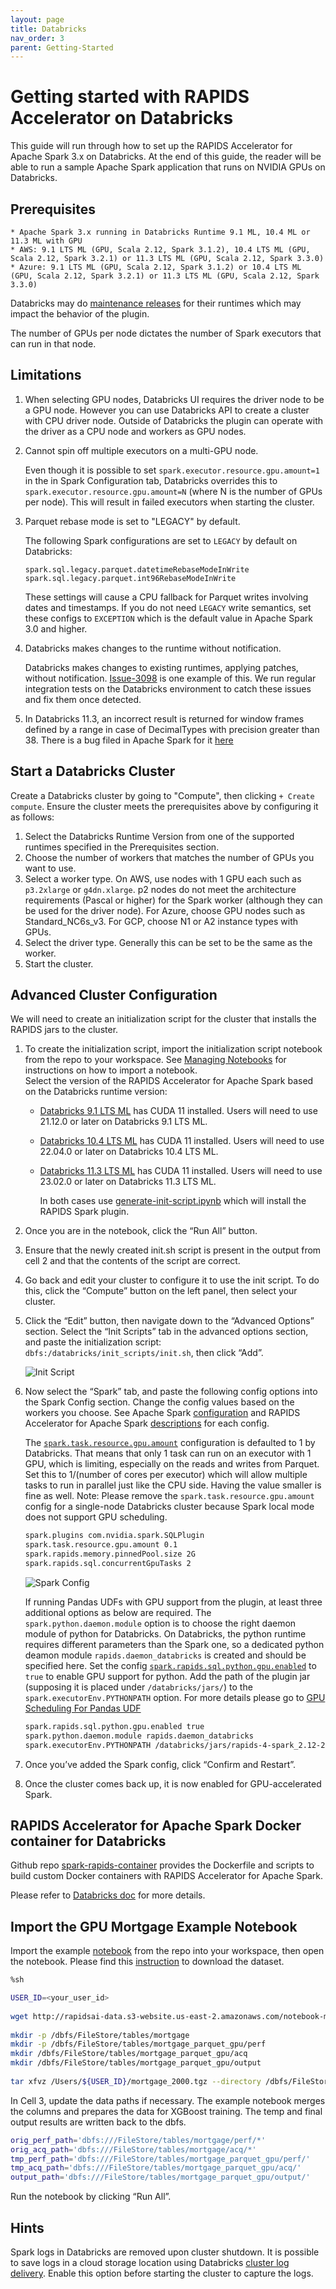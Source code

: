 ```yaml
---
layout: page
title: Databricks
nav_order: 3
parent: Getting-Started
---
```


# Getting started with RAPIDS Accelerator on Databricks
This guide will run through how to set up the RAPIDS Accelerator for Apache Spark 3.x on Databricks.
At the end of this guide, the reader will be able to run a sample Apache Spark application that runs
on NVIDIA GPUs on Databricks.

## Prerequisites
    * Apache Spark 3.x running in Databricks Runtime 9.1 ML, 10.4 ML or 11.3 ML with GPU
    * AWS: 9.1 LTS ML (GPU, Scala 2.12, Spark 3.1.2), 10.4 LTS ML (GPU, Scala 2.12, Spark 3.2.1) or 11.3 LTS ML (GPU, Scala 2.12, Spark 3.3.0)
    * Azure: 9.1 LTS ML (GPU, Scala 2.12, Spark 3.1.2) or 10.4 LTS ML (GPU, Scala 2.12, Spark 3.2.1) or 11.3 LTS ML (GPU, Scala 2.12, Spark 3.3.0)

Databricks may do [maintenance
releases](https://docs.databricks.com/release-notes/runtime/maintenance-updates.html) for their
runtimes which may impact the behavior of the plugin. 

The number of GPUs per node dictates the number of Spark executors that can run in that node.

## Limitations

1. When selecting GPU nodes, Databricks UI requires the driver node to be a GPU node. However you 
   can use Databricks API to create a cluster with CPU driver node.
   Outside of Databricks the plugin can operate with the driver as a CPU node and workers as GPU nodes.

2. Cannot spin off multiple executors on a multi-GPU node. 

   Even though it is possible to set `spark.executor.resource.gpu.amount=1` in the in Spark 
   Configuration tab, Databricks overrides this to `spark.executor.resource.gpu.amount=N` 
   (where N is the number of GPUs per node). This will result in failed executors when starting the
   cluster.

3. Parquet rebase mode is set to "LEGACY" by default.

   The following Spark configurations are set to `LEGACY` by default on Databricks:
   
   ```
   spark.sql.legacy.parquet.datetimeRebaseModeInWrite
   spark.sql.legacy.parquet.int96RebaseModeInWrite
   ```
   
   These settings will cause a CPU fallback for Parquet writes involving dates and timestamps.
   If you do not need `LEGACY` write semantics, set these configs to `EXCEPTION` which is
   the default value in Apache Spark 3.0 and higher.

4. Databricks makes changes to the runtime without notification.

    Databricks makes changes to existing runtimes, applying patches, without notification.
    [Issue-3098](https://github.com/NVIDIA/spark-rapids/issues/3098) is one example of this.  We run
    regular integration tests on the Databricks environment to catch these issues and fix them once
    detected.
5. In Databricks 11.3, an incorrect result is returned for window frames defined by a range in case 
   of DecimalTypes with precision greater than 38. There is a bug filed in Apache Spark for it 
   [here](https://issues.apache.org/jira/browse/SPARK-41793)
	
## Start a Databricks Cluster
Create a Databricks cluster by going to "Compute", then clicking `+ Create compute`.  Ensure the
cluster meets the prerequisites above by configuring it as follows:
1. Select the Databricks Runtime Version from one of the supported runtimes specified in the
   Prerequisites section.
2. Choose the number of workers that matches the number of GPUs you want to use.
3. Select a worker type. On AWS, use nodes with 1 GPU each such as `p3.2xlarge` or `g4dn.xlarge`.
   p2 nodes do not meet the architecture requirements (Pascal or higher) for the Spark worker
   (although they can be used for the driver node).  For Azure, choose GPU nodes such as
   Standard_NC6s_v3. For GCP, choose N1 or A2 instance types with GPUs. 
4. Select the driver type. Generally this can be set to be the same as the worker.
5. Start the cluster.

## Advanced Cluster Configuration

We will need to create an initialization script for the cluster that installs the RAPIDS jars to the
cluster.

1. To create the initialization script, import the initialization script notebook from the repo to
   your workspace.  See [Managing
   Notebooks](https://docs.databricks.com/notebooks/notebooks-manage.html#id2) for instructions on
   how to import a notebook.  
   Select the version of the RAPIDS Accelerator for Apache Spark based on the Databricks runtime
   version:
    - [Databricks 9.1 LTS
    ML](https://docs.databricks.com/release-notes/runtime/9.1ml.html#system-environment) has CUDA 11
    installed.  Users will need to use 21.12.0 or later on Databricks 9.1 LTS ML. 
   - [Databricks 10.4 LTS
     ML](https://docs.databricks.com/release-notes/runtime/10.4ml.html#system-environment) has CUDA 11
     installed.  Users will need to use 22.04.0 or later on Databricks 10.4 LTS ML.
   - [Databricks 11.3 LTS
     ML](https://docs.databricks.com/release-notes/runtime/11.3ml.html#system-environment) has CUDA 11
     installed.  Users will need to use 23.02.0 or later on Databricks 11.3 LTS ML.
     
     In both cases use
     [generate-init-script.ipynb](../demo/Databricks/generate-init-script.ipynb) which will install
     the RAPIDS Spark plugin.

2. Once you are in the notebook, click the “Run All” button.
3. Ensure that the newly created init.sh script is present in the output from cell 2 and that the
   contents of the script are correct.
4. Go back and edit your cluster to configure it to use the init script. To do this, click the
   “Compute” button on the left panel, then select your cluster.
5. Click the “Edit” button, then navigate down to the “Advanced Options” section. Select the “Init
   Scripts” tab in the advanced options section, and paste the initialization script:
   `dbfs:/databricks/init_scripts/init.sh`, then click “Add”.

    ![Init Script](../img/Databricks/initscript.png)

6. Now select the “Spark” tab, and paste the following config options into the Spark Config section.
   Change the config values based on the workers you choose. See Apache Spark
   [configuration](https://spark.apache.org/docs/latest/configuration.html) and RAPIDS Accelerator
   for Apache Spark [descriptions](../configs.md) for each config.

    The
    [`spark.task.resource.gpu.amount`](https://spark.apache.org/docs/latest/configuration.html#scheduling)
    configuration is defaulted to 1 by Databricks. That means that only 1 task can run on an
    executor with 1 GPU, which is limiting, especially on the reads and writes from Parquet. Set
    this to 1/(number of cores per executor) which will allow multiple tasks to run in parallel just
    like the CPU side. Having the value smaller is fine as well.
    Note: Please remove the `spark.task.resource.gpu.amount` config for a single-node Databricks 
    cluster because Spark local mode does not support GPU scheduling.
   
    ```bash
    spark.plugins com.nvidia.spark.SQLPlugin
    spark.task.resource.gpu.amount 0.1
    spark.rapids.memory.pinnedPool.size 2G
    spark.rapids.sql.concurrentGpuTasks 2
    ```

    ![Spark Config](../img/Databricks/sparkconfig.png)

    If running Pandas UDFs with GPU support from the plugin, at least three additional options
    as below are required. The `spark.python.daemon.module` option is to choose the right daemon module
    of python for Databricks. On Databricks, the python runtime requires different parameters than the
    Spark one, so a dedicated python deamon module `rapids.daemon_databricks` is created and should
    be specified here. Set the config
    [`spark.rapids.sql.python.gpu.enabled`](../configs.md#sql.python.gpu.enabled) to `true` to
    enable GPU support for python. Add the path of the plugin jar (supposing it is placed under
    `/databricks/jars/`) to the `spark.executorEnv.PYTHONPATH` option. For more details please go to
    [GPU Scheduling For Pandas UDF](../additional-functionality/rapids-udfs.md#gpu-scheduling-for-pandas-udf)

    ```bash
    spark.rapids.sql.python.gpu.enabled true
    spark.python.daemon.module rapids.daemon_databricks
    spark.executorEnv.PYTHONPATH /databricks/jars/rapids-4-spark_2.12-22.12.0.jar:/databricks/spark/python
    ```

7. Once you’ve added the Spark config, click “Confirm and Restart”.
8. Once the cluster comes back up, it is now enabled for GPU-accelerated Spark.

## RAPIDS Accelerator for Apache Spark Docker container for Databricks

Github repo [spark-rapids-container](https://github.com/NVIDIA/spark-rapids-container) provides the 
Dockerfile and scripts to build custom Docker containers with RAPIDS Accelerator for Apache Spark.

Please refer to [Databricks doc](https://github.com/NVIDIA/spark-rapids-container/tree/main/Databricks) 
for more details.

## Import the GPU Mortgage Example Notebook
Import the example [notebook](../demo/Databricks/Mortgage-ETL-db.ipynb) from the repo into your
workspace, then open the notebook. Please find this [instruction](https://github.com/NVIDIA/spark-rapids-examples/blob/main/docs/get-started/xgboost-examples/dataset/mortgage.md)
to download the dataset.

```bash
%sh

USER_ID=<your_user_id>
 
wget http://rapidsai-data.s3-website.us-east-2.amazonaws.com/notebook-mortgage-data/mortgage_2000.tgz -P /Users/${USER_ID}/
 
mkdir -p /dbfs/FileStore/tables/mortgage
mkdir -p /dbfs/FileStore/tables/mortgage_parquet_gpu/perf
mkdir /dbfs/FileStore/tables/mortgage_parquet_gpu/acq
mkdir /dbfs/FileStore/tables/mortgage_parquet_gpu/output
 
tar xfvz /Users/${USER_ID}/mortgage_2000.tgz --directory /dbfs/FileStore/tables/mortgage
```

In Cell 3, update the data paths if necessary. The example notebook merges the columns and prepares
the data for XGBoost training. The temp and final output results are written back to the dbfs.

```bash
orig_perf_path='dbfs:///FileStore/tables/mortgage/perf/*'
orig_acq_path='dbfs:///FileStore/tables/mortgage/acq/*'
tmp_perf_path='dbfs:///FileStore/tables/mortgage_parquet_gpu/perf/'
tmp_acq_path='dbfs:///FileStore/tables/mortgage_parquet_gpu/acq/'
output_path='dbfs:///FileStore/tables/mortgage_parquet_gpu/output/'
```
Run the notebook by clicking “Run All”. 

## Hints
Spark logs in Databricks are removed upon cluster shutdown. It is possible to save logs in a cloud
storage location using Databricks [cluster log
delivery](https://docs.databricks.com/clusters/configure.html#cluster-log-delivery-1).  Enable this
option before starting the cluster to capture the logs.

